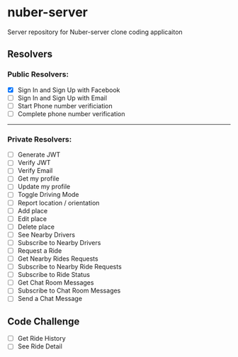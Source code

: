 # nuber-server
Server repository for Nuber-server clone coding applicaiton

## Resolvers

### Public Resolvers:
- [x] Sign In and Sign Up with Facebook
- [ ] Sign In and Sign Up with Email
- [ ] Start Phone number verificiation
- [ ] Complete phone number verification

---

### Private Resolvers:
- [ ] Generate JWT
- [ ] Verify JWT
- [ ] Verify Email
- [ ] Get my profile
- [ ] Update my profile
- [ ] Toggle Driving Mode
- [ ] Report location / orientation 
- [ ] Add place
- [ ] Edit place
- [ ] Delete place
- [ ] See Nearby Drivers
- [ ] Subscribe to Nearby Drivers
- [ ] Request a Ride
- [ ] Get Nearby Rides Requests
- [ ] Subscribe to Nearby Ride Requests
- [ ] Subscribe to Ride Status
- [ ] Get Chat Room Messages
- [ ] Subscribe to Chat Room Messages
- [ ] Send a Chat Message

## Code Challenge
- [ ] Get Ride History
- [ ] See Ride Detail